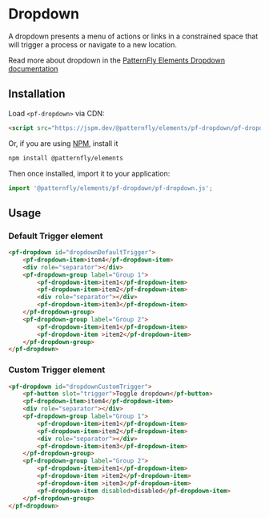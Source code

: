 # Dropdown

A dropdown presents a menu of actions or links in a constrained space that will trigger a process or navigate to a new location.

Read more about dropdown in the [PatternFly Elements Dropdown documentation](https://patternflyelements.org/components/dropdown)

##  Installation

Load `<pf-dropdown>` via CDN:

```html
<script src="https://jspm.dev/@patternfly/elements/pf-dropdown/pf-dropdown.js"></script>
```

Or, if you are using [NPM](https://npm.im), install it

```bash
npm install @patternfly/elements
```

Then once installed, import it to your application:

```js
import '@patternfly/elements/pf-dropdown/pf-dropdown.js';
```

## Usage

### Default Trigger element

```html
<pf-dropdown id="dropdownDefaultTrigger">
    <pf-dropdown-item>item4</pf-dropdown-item>
    <div role="separator"></div>
    <pf-dropdown-group label="Group 1">
        <pf-dropdown-item>item1</pf-dropdown-item>
        <pf-dropdown-item>item2</pf-dropdown-item>
        <div role="separator"></div>
        <pf-dropdown-item>item3</pf-dropdown-item>
    </pf-dropdown-group>
    <pf-dropdown-group label="Group 2">
        <pf-dropdown-item>item1</pf-dropdown-item>
        <pf-dropdown-item >item2</pf-dropdown-item>
    </pf-dropdown-group>
</pf-dropdown>
```

### Custom Trigger element

```html
<pf-dropdown id="dropdownCustomTrigger">
    <pf-button slot="trigger">Toggle dropdown</pf-button>
    <pf-dropdown-item>item4</pf-dropdown-item>
    <div role="separator"></div>
    <pf-dropdown-group label="Group 1">
        <pf-dropdown-item>item1</pf-dropdown-item>
        <pf-dropdown-item>item2</pf-dropdown-item>
        <div role="separator"></div>
        <pf-dropdown-item>item3</pf-dropdown-item>
    </pf-dropdown-group>
    <pf-dropdown-group label="Group 2">
        <pf-dropdown-item>item1</pf-dropdown-item>
        <pf-dropdown-item >item2</pf-dropdown-item>
        <pf-dropdown-item >item3</pf-dropdown-item>
        <pf-dropdown-item disabled>disabled</pf-dropdown-item>
    </pf-dropdown-group>
</pf-dropdown>
```
